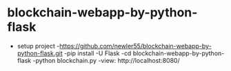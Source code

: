 # blockchain-webapp-by-python-flask

* setup project
  -https://github.com/newler55/blockchain-webapp-by-python-flask.git
  -pip install -U Flask
  -cd blockchain-webapp-by-python-flask
  -python blockchain.py
  -view: http://localhost:8080/
